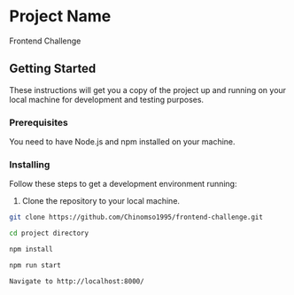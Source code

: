 
# Project Name

Frontend Challenge

## Getting Started

These instructions will get you a copy of the project up and running on your local machine for development and testing purposes.

### Prerequisites

You need to have Node.js and npm installed on your machine.

### Installing

Follow these steps to get a development environment running:

1. Clone the repository to your local machine.

```bash
git clone https://github.com/Chinomso1995/frontend-challenge.git

cd project directory 

npm install

npm run start

Navigate to http://localhost:8000/
